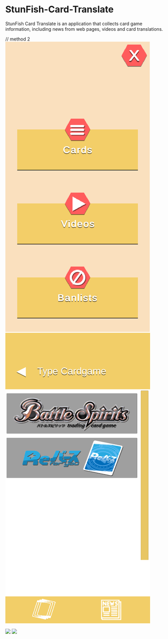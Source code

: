 # StunFish-Card-Translate
StunFish Card Translate is an application that collects card game information, including news from web pages, videos and card translations.

// method 2
![Test Image 3](https://github.com/l3allil2onz/StunFish-Card-Translate/blob/main/Images/1.png)
![Test Image 4](https://github.com/l3allil2onz/StunFish-Card-Translate/blob/main/Images/2.png)

  <img src="https://github-readme-stats.vercel.app/api/pin/?username=l3allil2onz&repo=MadWasteBin&theme=tokyonight" height="110" />
  <img src="assets/mwb.webp" height="109" /> 
